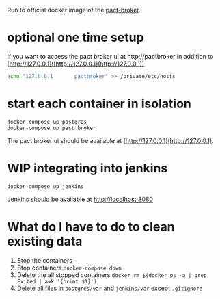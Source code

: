 Run to official docker image of the [pact-broker](https://github.com/pact-foundation/pact-broker-docker).

# optional one time setup
If you want to access the pact broker ui at http://pactbroker in addition to [http://127.0.0.1]([http://127.0.0.1](http://127.0.0.1))
```bash
echo "127.0.0.1       pactbroker" >> /private/etc/hosts
```

# start each container in isolation
```shell script
docker-compose up postgres
docker-compose up pact_broker
```
The pact broker ui should be available at [http://127.0.0.1](http://127.0.0.1).

# WIP integrating into jenkins
```shell script
docker-compose up jenkins
```
Jenkins should be available at [http://localhost:8080](http://localhost:8080) 

# What do I have to do to clean existing data
1. Stop the containers
1. Stop containers `docker-compose down`
1. Delete the all stopped containers `docker rm $(docker ps -a | grep Exited | awk '{print $1}')` 
1. Delete all files in `postgres/var` and `jenkins/var` except `.gitignore`
